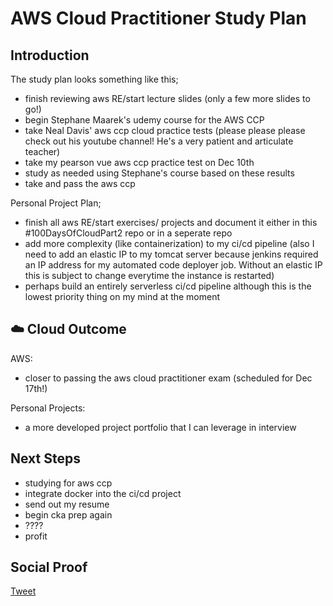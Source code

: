 
# AWS Cloud Practitioner Study Plan

## Introduction

The study plan looks something like this;
- finish reviewing aws RE/start lecture slides (only a few more slides to go!)
- begin Stephane Maarek's udemy course for the AWS CCP
- take Neal Davis' aws ccp cloud practice tests (please please please check out his youtube channel! He's a very patient and articulate teacher)
- take my pearson vue aws ccp practice test on Dec 10th
- study as needed using Stephane's course based on these results
- take and pass the aws ccp

Personal Project Plan;
- finish all aws RE/start exercises/ projects and document it either in this #100DaysOfCloudPart2 repo or in a seperate repo
- add more complexity (like containerization) to my ci/cd pipeline (also I need to add an elastic IP to my tomcat server because jenkins required an IP address for my automated code deployer job. Without an elastic IP this is subject to change everytime the instance is restarted)
- perhaps build an entirely serverless ci/cd pipeline although this is the lowest priority thing on my mind at the moment

## ☁️ Cloud Outcome

AWS:
- closer to passing the aws cloud practitioner exam (scheduled for Dec 17th!)

Personal Projects:
- a more developed project portfolio that I can leverage in interview

## Next Steps

- studying for aws ccp
- integrate docker into the ci/cd project
- send out my resume
- begin cka prep again
- ????
- profit

## Social Proof

[Tweet](https://twitter.com/lrnallday/status/1334099214616453121)

